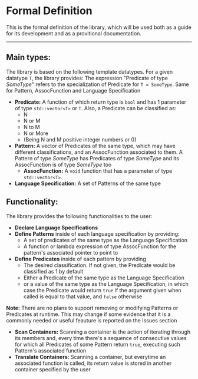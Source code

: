 # Formal Definition

This is the formal definition of the library, which will be used both as a guide for its development and as a provitional documentation. 

***

## Main types:

The library is based on the following template datatypes. For a given datatype ``T``, the library provides: 
The expression "Predicate of type _SomeType_" refers to the specialization of Predicate for ``T = SomeType``. Same for Pattern, AssocFunction and Language Specification

- **Predicate:** A function of which return type is ``bool`` and has 1 parameter of type ``std::vector<T>`` or ``T``. Also, a Predicate can be classified as:
    - N
    - N or M
    - N to M
    - N or More 
    - (Being N and M positive integer numbers or 0)
- **Pattern:** A vector of Predicates of the same type, which may have different classifications, and an AssocFunction associated to them. A Pattern of type _SomeType_ has Predicates of type _SomeType_ and its AssocFunction is of type _SomeType_ too
    - **AssocFunction:** A ``void`` function that has a parameter of type ``std::vector<T>``.
- **Language Specification:** A set of Patterns of the same type

## Functionality:

The library provides the following functionalities to the user:

- **Declare Language Specifications**
- **Define Patterns** inside of each language specification by providing:
    - A set of predicates of the same type as the Language Specification
    - A function or lambda expression of type AssocFunction for the pattern's associated pointer to point to
- **Define Predicates** inside of each pattern by providing
    - The desired classification. If not given, the Predicate would be classified as 1 by default
    - Either a Predicate of the same type as the Language Specification 
    - or a value of the same type as the Language Specification, in which case the Predicate would return ``true`` if the argument given when called is equal to that value, and ``false`` otherwise 

**Note:** There are no plans to support removing or modifying Patterns or Predicates at runtime. This may change if some evidence that it is a commonly needed or useful feauture is reported on the Issues section

- **Scan Containers:** Scanning a container is the action of iterating through its members and, every time there's a sequence of consecutive values for which all Predicates of some Pattern return ``true``, executing such Pattern's associated function
- **Translate Containers:** Scanning a container, but everytime an associated function is called, its return value is stored in another container specified by the user